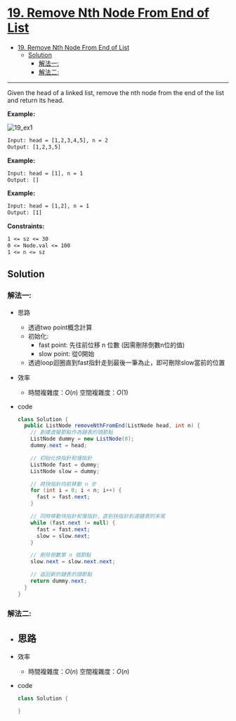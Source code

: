 # [19. Remove Nth Node From End of List](https://leetcode.com/problems/remove-nth-node-from-end-of-list/)

- [19. Remove Nth Node From End of List](#19-remove-nth-node-from-end-of-list)
  - [Solution](#solution)
    - [解法一:](#解法一)
    - [解法二:](#解法二)

---

Given the head of a linked list, remove the nth node from the end of the list and return its head.

**Example:**

![19_ex1](https://assets.leetcode.com/uploads/2020/10/03/remove_ex1.jpg)

```txt
Input: head = [1,2,3,4,5], n = 2
Output: [1,2,3,5]
```

**Example:**

```txt
Input: head = [1], n = 1
Output: []
```

**Example:**

```txt
Input: head = [1,2], n = 1
Output: [1]
```

**Constraints:**

```txt
1 <= sz <= 30
0 <= Node.val <= 100
1 <= n <= sz  
```

## Solution

### 解法一:

- 思路
  - 透過two point概念計算
  - 初始化:
    - fast point: 先往前位移 n 位數 (因需刪除倒數n位的值)
    - slow point: 從0開始
  - 透過loop迴圈直到fast指針走到最後一筆為止，即可刪除slow當前的位置
- 效率
  - 時間複雜度：$O(n)$
    空間複雜度：$O(1)$
- code

  ```java
  class Solution {
    public ListNode removeNthFromEnd(ListNode head, int n) {
      // 創建虛擬節點作為鏈表的頭節點
      ListNode dummy = new ListNode(0);
      dummy.next = head;

      // 初始化快指針和慢指針
      ListNode fast = dummy;
      ListNode slow = dummy;

      // 將快指針向前移動 n 步
      for (int i = 0; i < n; i++) {
        fast = fast.next;
      }

      // 同時移動快指針和慢指針，直到快指針到達鏈表的末尾
      while (fast.next != null) {
        fast = fast.next;
        slow = slow.next;
      }

      // 刪除倒數第 n 個節點
      slow.next = slow.next.next;

      // 返回新的鏈表的頭節點
      return dummy.next;
    }
  }
  ```

### 解法二:

- ## 思路
- 效率
  - 時間複雜度：$O(n)$
    空間複雜度：$O(n)$
- code

  ```java
  class Solution {

  }
  ```
